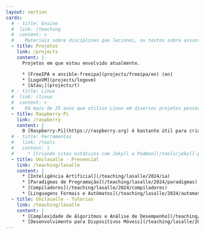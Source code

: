 ```yaml
---
layout: section
cards:
  # - title: Ensino
  #  link: /teaching
  #  content: >
  #    Materiais sobre disciplinas que lecionei, ou textos sobre assuntos que gosto de estudar ou que e lecionei ao longo dos anos de docência em cursos relacionados a TI e Jogos.
  - title: Projetos
    link: /projects
    content: |-
      Projetos em que estou envolvido atualmente.

      * [FreeIPA e ansible-freeipa](projects/freeipa/en) (en)
      * [LogoVM](projects/logovm)
      * [&tau;](projects/t)
  # - title: Linux
  #  link: /linux
  #  content: >
  #    Há mais de 25 anos que utilizo Linux em diversos projetos pessoais e profissionais. Junto aqui um pouco do que passei nesse tempo todo.
  - title: Raspberry-Pi
    link: /raspberry
    content: |
      O [Raspberry-Pi](https://raspberry.org) é bastante útil para criar rapidamente aplicações para sistemas embarcados. Compartilho aqui algumas experiências que faço com diversas versões do dispositivo.
  # - title: Ferramentas
  #   link: /tools
  #   content: |
  #     * [Criando sites estáticos com Jekyll e Podman](/tools/jekyll-podman)
  - title: Unilasalle - Presencial
    link: /teaching/lasalle
    content: |
      * [Inteligência Artificial](/teaching/lasalle/2024/ia)
      * [Paradigmas de Programação](/teaching/lasalle/2024/paradigmas)
      * [Compiladores](/teaching/lasalle/2024/compiladores)
      * [Linguagens Formais e Autômatos](/teaching/lasalle/2024/automata)
  - title: Unilasalle - Tutorias
    link: /teaching/lasalle
    content: |
      * [Complexidade de Algoritmos e Análise de Desempenho](/teaching/lasalle/2024/analise-algoritmos)
      * [Desenvolvimento para Dispositivos Móveis](/teaching/lasalle/2024/mobile)
---
```

